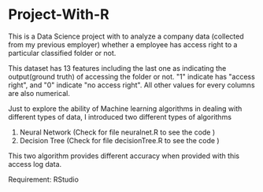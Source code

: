 # Project-With-R

This is a Data Science project with to analyze a company data (collected from my previous employer) whether a employee has access right to a particular classified folder or not.

This dataset has 13 features including the last one as indicating the output(ground truth) of accessing the folder or not. "1" indicate has "access right", and "0" indicate "no access right". All other values for every columns are also numerical.

Just to explore the ability of Machine learning algorithms in dealing with different types of data, I introduced two different types of algorithms

1. Neural Network (Check for file neuralnet.R to see the code )
2. Decision Tree  (Check for file decisionTree.R to see the code )


This two algorithm provides different accuracy when provided with this access log data. 


Requirement:
RStudio

